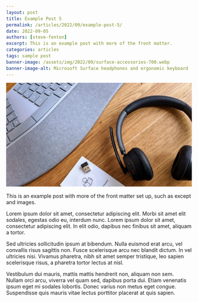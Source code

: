 ```yaml
---
layout: post
title: Example Post 5
permalink: /articles/2022/09/example-post-5/
date: 2022-09-05
authors: [steve-fenton]
excerpt: This is an example post with more of the front matter.
categories: articles
tags: sample post
banner-image: /assets/img/2022/09/surface-accessories-700.webp
banner-image-alt: Microsoft Surface headphones and ergonomic keyboard
---
```


![Microsoft Surface headphones and ergonomic keyboard](/assets/img/2022/09/surface-accessories-700.webp)

This is an example post with more of the front matter set up, such as except and images.

Lorem ipsum dolor sit amet, consectetur adipiscing elit. Morbi sit amet elit sodales, egestas odio eu, interdum nunc. Lorem ipsum dolor sit amet, consectetur adipiscing elit. In elit odio, dapibus nec finibus sit amet, aliquam a tortor.

Sed ultricies sollicitudin ipsum at bibendum. Nulla euismod erat arcu, vel convallis risus sagittis non. Fusce scelerisque arcu nec blandit dictum. In vel ultricies nisi. Vivamus pharetra, nibh sit amet semper tristique, leo sapien scelerisque risus, a pharetra tortor lectus at nisl.

Vestibulum dui mauris, mattis mattis hendrerit non, aliquam non sem. Nullam orci arcu, viverra vel quam sed, dapibus porta dui. Etiam venenatis ipsum eget mi sodales lobortis. Donec varius non metus eget congue. Suspendisse quis mauris vitae lectus porttitor placerat at quis sapien.